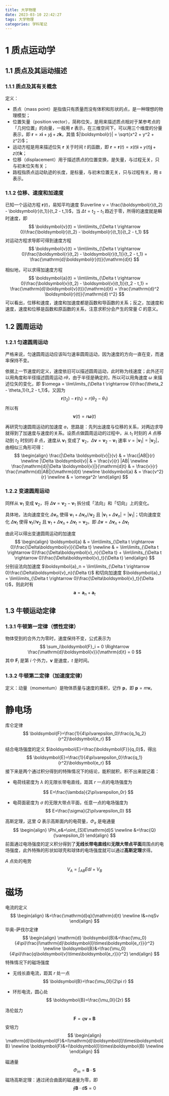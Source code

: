 ```yaml
---
title: 大学物理
date: 2023-03-10 22:42:27
tags: 大学物理
categories: 学科笔记
---
```

# 1 质点运动学

## 1.1 质点及其运动描述

### 1.1.1 质点及其有关概念

定义：

* 质点（mass point）是指值只有质量而没有体积和形状的点，是一种理想的物理模型；<!--more-->
* 位置矢量（position vector），简称位矢，是用来描述质点相对于某参考点的「几何位置」的向量，一般用 $\boldsymbol{r}$ 表示，在三维空间下，可以用三个维度的分量表示，即 $\boldsymbol{r} = x\boldsymbol{i} + y\boldsymbol{j} + z\boldsymbol{k}$，其值 $|\boldsymbol{r}| = \sqrt{x^2 + y^2 + z^2}$；
* 运动方程是用来描述位矢 $\boldsymbol{r}$ 关于时间 $t$ 的函数，即 $\boldsymbol{r} = \boldsymbol{r}(t) = x(t)\boldsymbol{i} + y(t)\boldsymbol{j} + z(t)\boldsymbol{k}$；
* 位移（displacement）用于描述质点的位置变换，是矢量，与过程无关，只与初末位矢有关；
* 路程指质点运动轨迹的长度，是标量，与初末位置无关，只与过程有关，用 $s$ 表示。

### 1.1.2 位移、速度和加速度

已知一个运动方程 $\boldsymbol{r}(t)$，易知平均速度 $\overline v = \frac{\boldsymbol{r}(t_2) - \boldsymbol{r}(t_1)}{t_2 - t_1}$，当 $\Delta t = t_2 - t_1$ 趋近于零，所得的速度就是瞬时速度，即
$$
\boldsymbol{v}(t) = \lim\limits_{\Delta t \rightarrow 0}\frac{\boldsymbol{r}(t_2) - \boldsymbol{r}(t_1)}{t_2 - t_1}
$$
对运动方程求导即可得到速度方程
$$
\boldsymbol{v}(t) = \lim\limits_{\Delta t \rightarrow 0}\frac{\boldsymbol{r}(t_2) - \boldsymbol{r}(t_1)}{t_2 - t_1} = \frac{\mathrm{d}\boldsymbol{r}(t)}{\mathrm{d}t}
$$

相似地，可以求得加速度方程 
$$
\boldsymbol{a}(t) = \lim\limits_{\Delta t \rightarrow 0}\frac{\boldsymbol{v}(t_2) - \boldsymbol{v}(t_1)}{t_2 - t_1} = \frac{\mathrm{d}\boldsymbol{v}(t)}{\mathrm{d}t} = \frac{\mathrm{d}^2 \boldsymbol{r}(t)}{\mathrm{d} t^2}
$$
可以看出，位移和速度，速度和加速度都是函数和导函数的关系；反之，加速度和速度，速度和位移是函数和原函数的关系，注意求积分会产生的常量 $C$ 的意义。

## 1.2 圆周运动

### 1.2.1 匀速圆周运动

严格来说，匀速圆周运动应该叫匀速率圆周运动，因为速度的方向一直在变，而速率保持不变。

依据上一节速度的定义，速度依旧可以描述圆周运动，此时称为线速度；此外还可以用角度和半径描述圆周运动 $r\theta$，由于半径是确定的，所以可以用角速度 $\omega$ 来描述位矢的变化，即 $\omega = \lim\limits_{\Delta t \rightarrow 0}\frac{\theta_2 - \theta_1}{t_2 - t_1}$，又因为
$$
\boldsymbol{r}(t_2) - \boldsymbol{r}(t_1) = r(\theta_2 - \theta_1)
$$
所以有
$$
\boldsymbol{v}(t) = r\boldsymbol{\omega}(t)
$$

再研究匀速圆周运动的加速度 $a$，思路是：先列出速度与位移的关系，对两边求导就得到了加速度与速度的关系。设质点做圆周运动的过程中，从 $t_1$ 时刻的 $A$ 点移动到 $t_2$ 时刻的 $B$ 点，速度从 $\boldsymbol{v}_1$ 变成了 $\boldsymbol{v}_2$，$\Delta \boldsymbol{v} = \boldsymbol{v}_2 - \boldsymbol{v}_1$ 速率 $v = |\boldsymbol{v}_1| = |\boldsymbol{v}_2|$，由相似三角形可得：
$$
\begin{align}
\frac{|\Delta \boldsymbol{v}|}{v} & = \frac{|AB|}{r} \newline
|\Delta \boldsymbol{v}| & = \frac{v}{r} |AB| \newline
\frac{\mathrm{d}|\Delta \boldsymbol{v}|}{\mathrm{d}t} & = \frac{v}{r} \frac{\mathrm{d}|AB|}{\mathrm{d}t} \newline
\boldsymbol{a} & = \frac{v^2}{r} \newline
& = \omega^2r
\end{align}
$$

### 1.2.2 变速圆周运动

同样从 $\boldsymbol{v}_1$ 变成 $\boldsymbol{v}_2$，将 $\Delta \boldsymbol{v} = \boldsymbol{v}_2 - \boldsymbol{v}_1$ 拆分成「法向」和「切向」上的变化。

具体地，法向速度变化 $\Delta \boldsymbol{v}_n$ 使得 $\boldsymbol{v}_1 + \Delta \boldsymbol{v}_n // \boldsymbol{v}_2$ 且 $|\boldsymbol{v}_1 + \Delta \boldsymbol{v}_n| = |\boldsymbol{v}_1|$；切向速度变化 $\Delta \boldsymbol{v}_t$ 使得 $\boldsymbol{v}_t // \boldsymbol{v}_2$ 且 $\boldsymbol{v}_1 + \Delta \boldsymbol{v}_n + \Delta \boldsymbol{v}_t = \boldsymbol{v}_2$。即 $\Delta \boldsymbol{v} = \Delta \boldsymbol{v}_n + \Delta \boldsymbol{v}_t$

由此可以得出变速圆周运动的加速度
$$
\begin{align}
\boldsymbol{a} & = \lim\limits_{\Delta t \rightarrow 0}\frac{\Delta\boldsymbol{v}}{\Delta t} \newline
& = \lim\limits_{\Delta t \rightarrow 0}\frac{\Delta\boldsymbol{v}_n}{\Delta t} + \lim\limits_{\Delta t \rightarrow 0}\frac{\Delta\boldsymbol{v}_t}{\Delta t}
\end{align}
$$
分别设法向加速度 $\boldsymbol{a}_n = \lim\limits_{\Delta t \rightarrow 0}\frac{\Delta\boldsymbol{v}_n}{\Delta t}$ 和切向加速度 $\boldsymbol{a}_t = \lim\limits_{\Delta t \rightarrow 0}\frac{\Delta\boldsymbol{v}_t}{\Delta t}$，则此时有
$$
\boldsymbol{a} = \boldsymbol{a}_n + \boldsymbol{a}_t
$$

## 1.3 牛顿运动定律

### 1.3.1 牛顿第一定律（惯性定律）

物体受到的合外力为零时，速度保持不变，公式表示为
$$
\sum_i\boldsymbol{F}_i = 0 \Rightarrow \frac{\mathrm{d}\boldsymbol{v}}{\mathrm{d}t} = 0
$$
其中 $\boldsymbol{F}_i$ 是第 $i$ 个外力，$\boldsymbol{v}$ 是速度，$t$ 是时间。

### 1.3.2 牛顿第二定律（加速度定律）

定义：动量（momentum）是物体质量与速度的乘积，记作 $\boldsymbol{p}$，即 $\boldsymbol{p} = m\boldsymbol{v}$。

# 静电场

库仑定律
$$
\boldsymbol{F}=\frac{1}{4\pi\varepsilon_0}\frac{q_1q_2}{r^2}\boldsymbol{e_r}
$$

结合电场强度的定义 $\boldsymbol{E}=\frac{\boldsymbol{F}}{q_0}$，得出
$$
\boldsymbol{E}=\frac{1}{4\pi\varepsilon_0}\frac{q_1}{r^2}\boldsymbol{e_r}
$$
接下来是两个通过积分得到的特殊情况下的结论，能积就积，积不出来就记着：

- 电荷线密度为 $\lambda$ 的无限长带电直线，距其 $r$ 一点的电场强度为

  $$
  E=\frac{\lambda}{2\pi\varepsilon_0r}
  $$

- 电荷面密度为 $\sigma$ 的无限大带点平面，任意一点的电场强度为
  $$
  E=\frac{\sigma}{2\pi\varepsilon_0}
  $$

高斯定理，这里 $Q$ 表示高斯面内的电荷量，$\Phi_e$ 是电通量
$$
\begin{align}
\Phi_e&=\oint_{S}E\mathrm{d}S \newline
&=\frac{Q}{\varepsilon_0}
\end{align}
$$
前面通过电场强度的定义积分得到了**无线长带电直线**和**无限大带点平面**周围点的电场强度，此外特殊的形状如球壳和球体的电场强度就可以通过**高斯定理**求得。

$A$ 点处的电势
$$
V_A=\int_{AB}E\mathrm{d}l + V_B
$$

# 磁场

电流的定义
$$
\begin{align}
I&=\frac{\mathrm{d}q}{\mathrm{d}t} \newline
I&=nqSv
\end{align}
$$
毕奥-萨伐尔定律
$$
\begin{align}
\mathrm{d} \boldsymbol{B}&=\frac{\mu_0}{4\pi}\frac{I\mathrm{d}\boldsymbol{l}\times\boldsymbol{e_r}}{r^2} \newline
\boldsymbol{B}&=\frac{\mu_0}{4\pi}\frac{q\boldsymbol{v}\times\boldsymbol{e_r}}{r^2}
\end{align}
$$
特殊情况下的磁场强度

- 无线长直电流，距其 $r$ 处一点
  $$
  \boldsymbol{B}=\frac{\mu_0I}{2\pi r}
  $$

- 环形电流，圆心处
  $$
  \boldsymbol{B}=\frac{\mu_0I}{2r}
  $$
  

洛伦兹力
$$
\boldsymbol{F}=q\boldsymbol{v}\times\boldsymbol{B}
$$
安培力
$$
\begin{align}
\mathrm{d}\boldsymbol{F}&=I\mathrm{d}\boldsymbol{l}\times\boldsymbol{B} \newline
\boldsymbol{F}&=I\boldsymbol{l}\times\boldsymbol{B} \newline
\end{align}
$$

磁通量
$$
\Phi_m=\boldsymbol{B}\cdot\boldsymbol{S}
$$
磁场高斯定理：通过闭合曲面的磁通量为零，即
$$
\oint \boldsymbol{B}\cdot\mathrm{d}\boldsymbol{S}=0
$$

